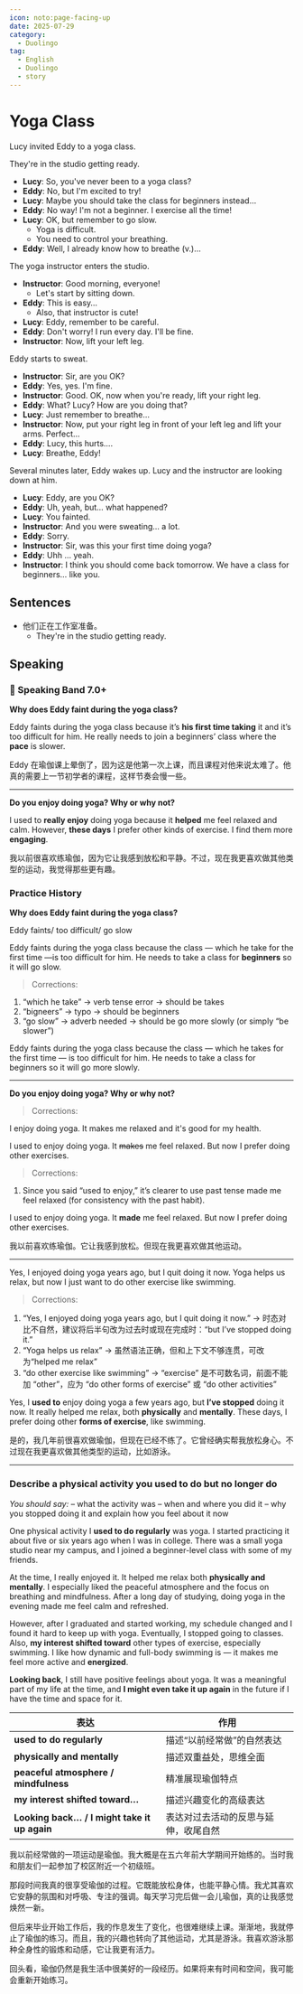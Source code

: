 ```yaml
---
icon: noto:page-facing-up
date: 2025-07-29
category:
  - Duolingo
tag:
  - English
  - Duolingo
  - story
---
```


# Yoga Class

Lucy invited Eddy to a yoga class.

They're in the studio getting ready.

- **Lucy**: So, you've never been to a yoga class?
- **Eddy**: No, but I'm excited to try!
- **Lucy**: Maybe you should take the class for beginners instead…
- **Eddy**: No way! I'm not a beginner. I exercise all the time!
- **Lucy**: OK, but remember to go slow.
  - Yoga is difficult.
  - You need to control your breathing.
- **Eddy**: Well, I already know how to breathe (v.)…

The yoga instructor enters the studio.

- **Instructor**: Good morning, everyone!
  - Let's start by sitting down.
- **Eddy**: This is easy…
  - Also, that instructor is cute!
- **Lucy**: Eddy, remember to be careful.
- **Eddy**: Don't worry! I run every day. I'll be fine.
- **Instructor**: Now, lift your left leg.

Eddy starts to sweat.

- **Instructor**: Sir, are you OK?
- **Eddy**: Yes, yes. I'm fine.
- **Instructor**: Good. OK, now when you're ready, lift your right leg.
- **Eddy**: What? Lucy? How are you doing that?
- **Lucy**: Just remember to breathe…
- **Instructor**: Now, put your right leg in front of your left leg and lift your arms. Perfect…
- **Eddy**: Lucy, this hurts….
- **Lucy**: Breathe, Eddy!

Several minutes later, Eddy wakes up. Lucy and the instructor are looking down at him.

- **Lucy**: Eddy, are you OK?
- **Eddy**: Uh, yeah, but… what happened?
- **Lucy**: You fainted.
- **Instructor**: And you were sweating… a lot.
- **Eddy**: Sorry.
- **Instructor**: Sir, was this your first time doing yoga?
- **Eddy**: Uhh … yeah.
- **Instructor**: I think you should come back tomorrow. We have a class for beginners… like you.

## Sentences

- 他们正在工作室准备。
  - They're in the studio getting ready.

## Speaking

### 🌟 Speaking Band 7.0+

**Why does Eddy faint during the yoga class?**

Eddy faints during the yoga class because it’s **his first time taking** it and it’s too difficult for him. He really needs to join a beginners’ class where the **pace** is slower.

Eddy 在瑜伽课上晕倒了，因为这是他第一次上课，而且课程对他来说太难了。他真的需要上一节初学者的课程，这样节奏会慢一些。

---

**Do you enjoy doing yoga? Why or why not?**

I used to **really enjoy** doing yoga because it **helped** me feel relaxed and calm. However, **these days** I prefer other kinds of exercise. I find them more **engaging**.

我以前很喜欢练瑜伽，因为它让我感到放松和平静。不过，现在我更喜欢做其他类型的运动，我觉得那些更有趣。

### Practice History

**Why does Eddy faint during the yoga class?**

Eddy faints/ too difficult/ go slow

Eddy faints during the yoga class because the class — which he take for the first time —is too difficult for him. He needs to take a class for **beginners** so it will go slow.

> Corrections:

1. “which he take” → verb tense error → should be takes
2. “bigneers” → typo → should be beginners
3. “go slow” → adverb needed → should be go more slowly (or simply “be slower”)

Eddy faints during the yoga class because the class — which he takes for the first time — is too difficult for him. He needs to take a class for beginners so it will go more slowly.

---

**Do you enjoy doing yoga? Why or why not?**

> Corrections:

I enjoy doing yoga. It makes me relaxed and it's good for my health.

I used to enjoy doing yoga. It ~~makes~~ me feel relaxed. But now I prefer doing other exercises.

> Corrections:

1. Since you said “used to enjoy,” it’s clearer to use past tense made me feel relaxed (for consistency with the past habit).

I used to enjoy doing yoga. It **made** me feel relaxed. But now I prefer doing other exercises.

我以前喜欢练瑜伽。它让我感到放松。但现在我更喜欢做其他运动。

---

Yes, I enjoyed doing yoga years ago, but I quit doing it now. Yoga helps us relax, but now I just want to do other exercise like swimming.

> Corrections:

1. “Yes, I enjoyed doing yoga years ago, but I quit doing it now.” → 时态对比不自然，建议将后半句改为过去时或现在完成时：“but I’ve stopped doing it.”
2. “Yoga helps us relax” → 虽然语法正确，但和上下文不够连贯，可改为“helped me relax”
3. “do other exercise like swimming” → “exercise” 是不可数名词，前面不能加 “other”，应为 “do other forms of exercise” 或 “do other activities”

Yes, I **used to** enjoy doing yoga a few years ago, but **I’ve stopped** doing it now. It really helped me relax, both **physically** and **mentally**. These days, I prefer doing other **forms of exercise**, like swimming.

是的，我几年前很喜欢做瑜伽，但现在已经不练了。它曾经确实帮我放松身心。不过现在我更喜欢做其他类型的运动，比如游泳。

---

### **Describe a physical activity you used to do but no longer do**

_You should say:_
– what the activity was
– when and where you did it
– why you stopped doing it
and explain how you feel about it now

One physical activity I **used to do regularly** was yoga. I started practicing it about five or six years ago when I was in college. There was a small yoga studio near my campus, and I joined a beginner-level class with some of my friends.

At the time, I really enjoyed it. It helped me relax both **physically and mentally**. I especially liked the peaceful atmosphere and the focus on breathing and mindfulness. After a long day of studying, doing yoga in the evening made me feel calm and refreshed.

However, after I graduated and started working, my schedule changed and I found it hard to keep up with yoga. Eventually, I stopped going to classes. Also, **my interest shifted toward** other types of exercise, especially swimming. I like how dynamic and full-body swimming is — it makes me feel more active and **energized**.

**Looking back**, I still have positive feelings about yoga. It was a meaningful part of my life at the time, and **I might even take it up again** in the future if I have the time and space for it.

| 表达                                         | 作用                                 |
| -------------------------------------------- | ------------------------------------ |
| **used to do regularly**                     | 描述“以前经常做”的自然表达           |
| **physically and mentally**                  | 描述双重益处，思维全面               |
| **peaceful atmosphere / mindfulness**        | 精准展现瑜伽特点                     |
| **my interest shifted toward…**              | 描述兴趣变化的高级表达               |
| **Looking back… / I might take it up again** | 表达对过去活动的反思与延伸，收尾自然 |

我以前经常做的一项运动是瑜伽。我大概是在五六年前大学期间开始练的。当时我和朋友们一起参加了校区附近一个初级班。

那段时间我真的很享受瑜伽的过程。它既能放松身体，也能平静心情。我尤其喜欢它安静的氛围和对呼吸、专注的强调。每天学习完后做一会儿瑜伽，真的让我感觉焕然一新。

但后来毕业开始工作后，我的作息发生了变化，也很难继续上课。渐渐地，我就停止了瑜伽的练习。而且，我的兴趣也转向了其他运动，尤其是游泳。我喜欢游泳那种全身性的锻炼和动感，它让我更有活力。

回头看，瑜伽仍然是我生活中很美好的一段经历。如果将来有时间和空间，我可能会重新开始练习。
